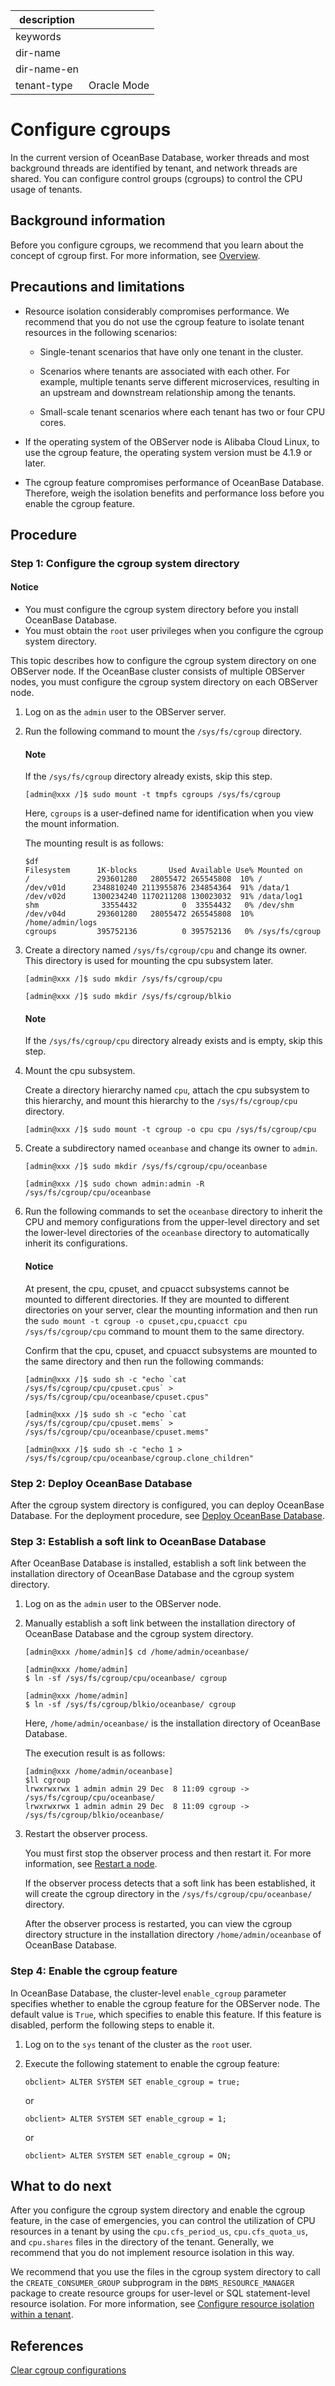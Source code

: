 |description||
|---|---|
|keywords||
|dir-name||
|dir-name-en||
|tenant-type|Oracle Mode|

# Configure cgroups

In the current version of OceanBase Database, worker threads and most background threads are identified by tenant, and network threads are shared. You can configure control groups (cgroups) to control the CPU usage of tenants.

## Background information

Before you configure cgroups, we recommend that you learn about the concept of cgroup first. For more information, see [Overview](../100.resource-isolation-overview.md).

## Precautions and limitations

* Resource isolation considerably compromises performance. We recommend that you do not use the cgroup feature to isolate tenant resources in the following scenarios:

   * Single-tenant scenarios that have only one tenant in the cluster.

   * Scenarios where tenants are associated with each other. For example, multiple tenants serve different microservices, resulting in an upstream and downstream relationship among the tenants.

   * Small-scale tenant scenarios where each tenant has two or four CPU cores.

* If the operating system of the OBServer node is Alibaba Cloud Linux, to use the cgroup feature, the operating system version must be 4.1.9 or later.

* The cgroup feature compromises performance of OceanBase Database. Therefore, weigh the isolation benefits and performance loss before you enable the cgroup feature.

## Procedure

### Step 1: Configure the cgroup system directory

<main id="notice" type='notice'>
<h4>Notice</h4>
<ul>
<li>You must configure the cgroup system directory before you install OceanBase Database. </li>
<li>You must obtain the <code>root</code> user privileges when you configure the cgroup system directory. </li>
</ul>
</main>

This topic describes how to configure the cgroup system directory on one OBServer node. If the OceanBase cluster consists of multiple OBServer nodes, you must configure the cgroup system directory on each OBServer node.

1. Log on as the `admin` user to the OBServer server.

2. Run the following command to mount the `/sys/fs/cgroup` directory.

   <main id="notice" type='explain'>
   <h4>Note</h4>
   <p>If the <code>/sys/fs/cgroup</code> directory already exists, skip this step. </p>
   </main>

   ```shell
   [admin@xxx /]$ sudo mount -t tmpfs cgroups /sys/fs/cgroup
   ```

   Here, `cgroups` is a user-defined name for identification when you view the mount information.

   The mounting result is as follows:

   ```shell
   $df
   Filesystem      1K-blocks       Used Available Use% Mounted on
   /               293601280   28055472 265545808  10% /
   /dev/v01d      2348810240 2113955876 234854364  91% /data/1
   /dev/v02d      1300234240 1170211208 130023032  91% /data/log1
   shm              33554432          0  33554432   0% /dev/shm
   /dev/v04d       293601280   28055472 265545808  10% /home/admin/logs
   cgroups         395752136          0 395752136   0% /sys/fs/cgroup
   ```

3. Create a directory named `/sys/fs/cgroup/cpu` and change its owner. This directory is used for mounting the cpu subsystem later.

   ```shell
   [admin@xxx /]$ sudo mkdir /sys/fs/cgroup/cpu

   [admin@xxx /]$ sudo mkdir /sys/fs/cgroup/blkio
   ```

   <main id="notice" type='explain'>
   <h4>Note</h4>
   <p>If the <code>/sys/fs/cgroup/cpu</code> directory already exists and is empty, skip this step.
   </p>
   </main>

4. Mount the cpu subsystem.

   Create a directory hierarchy named `cpu`, attach the cpu subsystem to this hierarchy, and mount this hierarchy to the `/sys/fs/cgroup/cpu` directory.

   ```shell
   [admin@xxx /]$ sudo mount -t cgroup -o cpu cpu /sys/fs/cgroup/cpu
   ```

5. Create a subdirectory named `oceanbase` and change its owner to `admin`.

   ```shell
   [admin@xxx /]$ sudo mkdir /sys/fs/cgroup/cpu/oceanbase

   [admin@xxx /]$ sudo chown admin:admin -R /sys/fs/cgroup/cpu/oceanbase
   ```

6. Run the following commands to set the `oceanbase` directory to inherit the CPU and memory configurations from the upper-level directory and set the lower-level directories of the `oceanbase` directory to automatically inherit its configurations.

   <main id="notice" type='notice'>
   <h4>Notice</h4>
   <p>At present, the cpu, cpuset, and cpuacct subsystems cannot be mounted to different directories. If they are mounted to different directories on your server, clear the mounting information and then run the <code>sudo mount -t cgroup -o cpuset,cpu,cpuacct cpu /sys/fs/cgroup/cpu</code> command to mount them to the same directory. </p>
   </main>

   Confirm that the cpu, cpuset, and cpuacct subsystems are mounted to the same directory and then run the following commands:

   ```shell
   [admin@xxx /]$ sudo sh -c "echo `cat /sys/fs/cgroup/cpu/cpuset.cpus` > /sys/fs/cgroup/cpu/oceanbase/cpuset.cpus"

   [admin@xxx /]$ sudo sh -c "echo `cat /sys/fs/cgroup/cpu/cpuset.mems` > /sys/fs/cgroup/cpu/oceanbase/cpuset.mems"

   [admin@xxx /]$ sudo sh -c "echo 1 > /sys/fs/cgroup/cpu/oceanbase/cgroup.clone_children"
   ```

### Step 2: Deploy OceanBase Database

After the cgroup system directory is configured, you can deploy OceanBase Database. For the deployment procedure, see [Deploy OceanBase Database](../../../../../400.deploy/300.deploy-oceanbase-enterprise-edition/400.deploy-through-the-command-line/200.deploy-the-oceanbase-cluster-command-line/100.stand-alone-deployment-of-oceanbase-database.md).

### Step 3: Establish a soft link to OceanBase Database

After OceanBase Database is installed, establish a soft link between the installation directory of OceanBase Database and the cgroup system directory.

1. Log on as the `admin` user to the OBServer node.

2. Manually establish a soft link between the installation directory of OceanBase Database and the cgroup system directory.

   ```shell
   [admin@xxx /home/admin]$ cd /home/admin/oceanbase/

   [admin@xxx /home/admin]
   $ ln -sf /sys/fs/cgroup/cpu/oceanbase/ cgroup

   [admin@xxx /home/admin]
   $ ln -sf /sys/fs/cgroup/blkio/oceanbase/ cgroup
   ```

   Here, `/home/admin/oceanbase/` is the installation directory of OceanBase Database.

   The execution result is as follows:

   ```shell
   [admin@xxx /home/admin/oceanbase]
   $ll cgroup
   lrwxrwxrwx 1 admin admin 29 Dec  8 11:09 cgroup -> /sys/fs/cgroup/cpu/oceanbase/
   lrwxrwxrwx 1 admin admin 29 Dec  8 11:09 cgroup -> /sys/fs/cgroup/blkio/oceanbase/
   ```

3. Restart the observer process.

   You must first stop the observer process and then restart it. For more information, see [Restart a node](../../../../100.cluster-management/300.common-cluster-operations/300.restart-a-node.md).

   If the observer process detects that a soft link has been established, it will create the cgroup directory in the `/sys/fs/cgroup/cpu/oceanbase/` directory.

   After the observer process is restarted, you can view the cgroup directory structure in the installation directory `/home/admin/oceanbase` of OceanBase Database.

### Step 4: Enable the cgroup feature

In OceanBase Database, the cluster-level `enable_cgroup` parameter specifies whether to enable the cgroup feature for the OBServer node. The default value is `True`, which specifies to enable this feature. If this feature is disabled, perform the following steps to enable it.

1. Log on to the `sys` tenant of the cluster as the `root` user.

2. Execute the following statement to enable the cgroup feature:

   ```shell
   obclient> ALTER SYSTEM SET enable_cgroup = true;
   ```

   or

   ```shell
   obclient> ALTER SYSTEM SET enable_cgroup = 1;
   ```

   or

   ```shell
   obclient> ALTER SYSTEM SET enable_cgroup = ON;
   ```

## What to do next

After you configure the cgroup system directory and enable the cgroup feature, in the case of emergencies, you can control the utilization of CPU resources in a tenant by using the `cpu.cfs_period_us`, `cpu.cfs_quota_us`, and `cpu.shares` files in the directory of the tenant. Generally, we recommend that you do not implement resource isolation in this way.

We recommend that you use the files in the cgroup system directory to call the `CREATE_CONSUMER_GROUP` subprogram in the `DBMS_RESOURCE_MANAGER` package to create resource groups for user-level or SQL statement-level resource isolation. For more information, see [Configure resource isolation within a tenant](200.resource-isolation-at-user-level-of-oracle-mode.md).

## References

[Clear cgroup configurations](../200.resource-isolation-of-oracle-mode/800.clear-cgroup-configuration-of-oracle-mode.md)